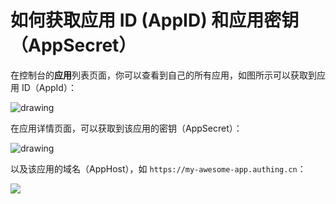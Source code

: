 # 如何获取应用 ID (AppID) 和应用密钥（AppSecret）

<LastUpdated/>

在控制台的**应用**列表页面，你可以查看到自己的所有应用，如图所示可以获取到应用 ID（AppId）：

<img src="~@imagesZhCn/guides/faqs/Xnip2021-03-01_14-14-28.png" alt="drawing"/>

在应用详情页面，可以获取到该应用的密钥（AppSecret）：

<img src="~@imagesZhCn/guides/faqs/Xnip2021-03-01_14-18-31.png" alt="drawing"/>

以及该应用的域名（AppHost），如 `https://my-awesome-app.authing.cn`：

![](https://cdn.authing.cn/img/20210323191710.png)